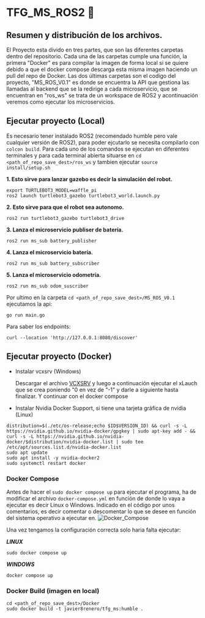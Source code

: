 # TFG_MS_ROS2 :robot:
## Resumen y distribución de los archivos.

El Proyecto esta divido en tres partes, que son las diferentes carpetas dentro del repositorio. Cada una de las carpetas cumple una función, la primera "Docker" es para compilar la imagen de forma local si se quiere debido a que el docker compose descarga esta misma imagen haciendo un pull del repo de Docker.
Las dos últimas carpetas son el codigo del proyecto, "MS_ROS_V0.1" es donde se encuentra la API que gestiona las llamadas al backend que se la redirige a cada microservicio, que se encuentran en "ros_ws" se trata de un workspace de ROS2 y acontinuación veremos como ejecutar los microservicios.

## Ejecutar proyecto (Local)
Es necesario tener instalado ROS2 (recomendado humble pero vale cualquier versión de ROS2), para poder ejcutarlo se necesita compilarlo con `colcon build`.
Para cada uno de los comandos se ejecutan en diferentes terminales y para cada terminal abierta situarse en `cd <path_of_repo_save_dest>/ros_ws` y tambien ejecutar `source install/setup.sh`

**1. Esto sirve para lanzar gazebo es decir la simulación del robot.**
```shell
export TURTLEBOT3_MODEL=waffle_pi
ros2 launch turtlebot3_gazebo turtlebot3_world.launch.py
```

**2. Esto sirve para que el robot sea autonomo.**
```shell
ros2 run turtlebot3_gazebo turtlebot3_drive
```
**3. Lanza el microservicio publiser de batería.**
```shell
ros2 run ms_sub battery_publisher
```
**4. Lanza el microservicio batería.**
```shell
ros2 run ms_sub battery_subscriber
```
**5. Lanza el microservicio odometría.**
```shell
ros2 run ms_sub odom_suscriber
```
Por ultimo en la carpeta `cd <path_of_repo_save_dest>/MS_ROS_V0.1` ejecutamos la api:

```shell
go run main.go
```
Para saber los endpoints:
```shell
curl --location 'http://127.0.0.1:8080/discover'
```
## Ejecutar proyecto (Docker)

- Instalar vcxsrv (Windows)
  
  Descargar el archivo [VCXSRV](https://sourceforge.net/projects/vcxsrv/) y luego a continuación ejecutar el xLauch que se crea poniendo "0 en vez de "-1" y darle a siguiente hasta finalizar.
  Y continuar con el docker compose

- Instalar Nvidia Docker Support, si tiene una tarjeta gráfica de nvidia (Linux)
```shell
distribution=$(./etc/os-release;echo $ID$VERSION_ID) && curl -s -L https://nvidia.github.io/nvidia-docker/gpgkey | sudo apt-key add - && curl -s -L https://nvidia.github.io/nvidia-docker/$distribution/nvidia-docker.list | sudo tee /etc/apt/sources.list.d/nvidia-docker.list
sudo apt update
sudo apt install -y nvidia-docker2
sudo systemctl restart docker
```
### Docker Compose 
Antes de hacer el `sudo docker compose up` para ejecutar el programa, ha de modificar el archivo `docker-compose.yml` en función de donde lo vaya a ejecutar es decir Linux o Windows.
Indicado en el código  por unos comentarios, es decir comentar o descomentar lo que se desee en función del sistema operativo a ejecutar en.
![Docker_Compose](https://github.com/JavierRenero/TFG_MS_ROS/assets/47631050/b5513acf-985b-487b-9169-1b4305036db1)


Una vez tengamos la configuración correcta solo haria falta ejecutar:

***LINUX***
```shell
sudo docker compose up
```
***WINDOWS***
```shell
docker compose up
```
### Docker Build (imagen en local)

```shell
cd <path_of_repo_save_dest>/Docker
sudo docker build -t javier8renero/tfg_ms:humble .
```


